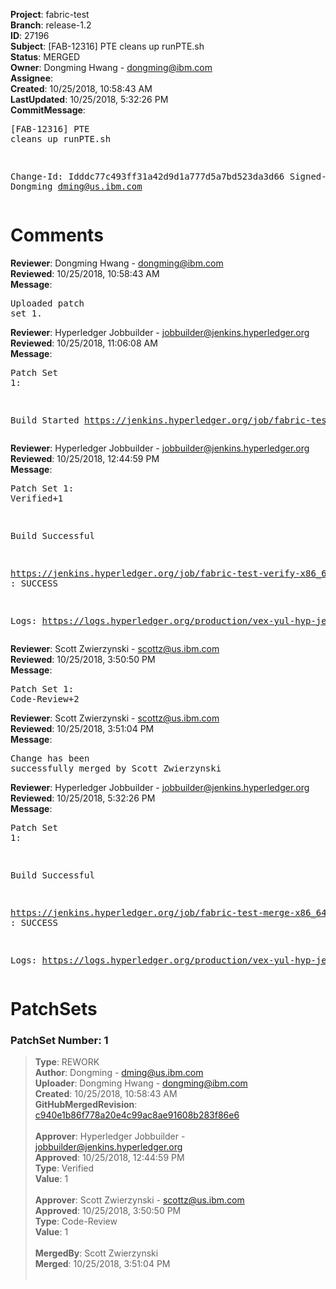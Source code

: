 <strong>Project</strong>: fabric-test<br><strong>Branch</strong>: release-1.2<br><strong>ID</strong>: 27196<br><strong>Subject</strong>: [FAB-12316] PTE cleans up runPTE.sh<br><strong>Status</strong>: MERGED<br><strong>Owner</strong>: Dongming Hwang - dongming@ibm.com<br><strong>Assignee</strong>:<br><strong>Created</strong>: 10/25/2018, 10:58:43 AM<br><strong>LastUpdated</strong>: 10/25/2018, 5:32:26 PM<br><strong>CommitMessage</strong>:<br><pre>[FAB-12316] PTE cleans up runPTE.sh

Change-Id: Idddc77c493ff31a42d9d1a777d5a7bd523da3d66
Signed-off-by: Dongming <dming@us.ibm.com>
</pre><h1>Comments</h1><strong>Reviewer</strong>: Dongming Hwang - dongming@ibm.com<br><strong>Reviewed</strong>: 10/25/2018, 10:58:43 AM<br><strong>Message</strong>: <pre>Uploaded patch set 1.</pre><strong>Reviewer</strong>: Hyperledger Jobbuilder - jobbuilder@jenkins.hyperledger.org<br><strong>Reviewed</strong>: 10/25/2018, 11:06:08 AM<br><strong>Message</strong>: <pre>Patch Set 1:

Build Started https://jenkins.hyperledger.org/job/fabric-test-verify-x86_64/2174/</pre><strong>Reviewer</strong>: Hyperledger Jobbuilder - jobbuilder@jenkins.hyperledger.org<br><strong>Reviewed</strong>: 10/25/2018, 12:44:59 PM<br><strong>Message</strong>: <pre>Patch Set 1: Verified+1

Build Successful 

https://jenkins.hyperledger.org/job/fabric-test-verify-x86_64/2174/ : SUCCESS

Logs: https://logs.hyperledger.org/production/vex-yul-hyp-jenkins-3/fabric-test-verify-x86_64/2174</pre><strong>Reviewer</strong>: Scott Zwierzynski - scottz@us.ibm.com<br><strong>Reviewed</strong>: 10/25/2018, 3:50:50 PM<br><strong>Message</strong>: <pre>Patch Set 1: Code-Review+2</pre><strong>Reviewer</strong>: Scott Zwierzynski - scottz@us.ibm.com<br><strong>Reviewed</strong>: 10/25/2018, 3:51:04 PM<br><strong>Message</strong>: <pre>Change has been successfully merged by Scott Zwierzynski</pre><strong>Reviewer</strong>: Hyperledger Jobbuilder - jobbuilder@jenkins.hyperledger.org<br><strong>Reviewed</strong>: 10/25/2018, 5:32:26 PM<br><strong>Message</strong>: <pre>Patch Set 1:

Build Successful 

https://jenkins.hyperledger.org/job/fabric-test-merge-x86_64/507/ : SUCCESS

Logs: https://logs.hyperledger.org/production/vex-yul-hyp-jenkins-3/fabric-test-merge-x86_64/507</pre><h1>PatchSets</h1><h3>PatchSet Number: 1</h3><blockquote><strong>Type</strong>: REWORK<br><strong>Author</strong>: Dongming - dming@us.ibm.com<br><strong>Uploader</strong>: Dongming Hwang - dongming@ibm.com<br><strong>Created</strong>: 10/25/2018, 10:58:43 AM<br><strong>GitHubMergedRevision</strong>: [c940e1b86f778a20e4c99ac8ae91608b283f86e6](https://github.com/hyperledger/fabric-test/commit/c940e1b86f778a20e4c99ac8ae91608b283f86e6)<br><br><strong>Approver</strong>: Hyperledger Jobbuilder - jobbuilder@jenkins.hyperledger.org<br><strong>Approved</strong>: 10/25/2018, 12:44:59 PM<br><strong>Type</strong>: Verified<br><strong>Value</strong>: 1<br><br><strong>Approver</strong>: Scott Zwierzynski - scottz@us.ibm.com<br><strong>Approved</strong>: 10/25/2018, 3:50:50 PM<br><strong>Type</strong>: Code-Review<br><strong>Value</strong>: 1<br><br><strong>MergedBy</strong>: Scott Zwierzynski<br><strong>Merged</strong>: 10/25/2018, 3:51:04 PM<br><br></blockquote>